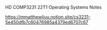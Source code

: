 HD COMP3231 22T1 Operating Systems Notes

https://mmatthewliuu.notion.site/cs3231-5e450dfb7c60476985a4379ed6707c67
